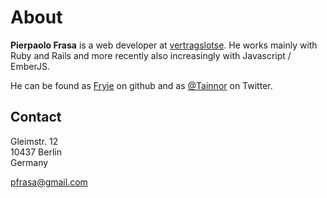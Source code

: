 # About

**Pierpaolo Frasa** is a web developer at [vertragslotse](https://www.vertragslotse.com). He works mainly with Ruby and Rails and more recently also increasingly with Javascript / EmberJS.

He can be found as [Fryie](https://github.com/Fryie) on github and as [@Tainnor](https://twitter.com/tainnor) on Twitter.

## Contact
<p>Gleimstr. 12<br>
10437 Berlin<br>
Germany</p>

<a href="mailto:&#112;&#102;&#114;&#097;&#115;&#097;&#064;&#103;&#109;&#097;&#105;&#108;&#046;&#099;&#111;&#109;">&#112;&#102;&#114;&#097;&#115;&#097;&#064;&#103;&#109;&#097;&#105;&#108;&#046;&#099;&#111;&#109;</a>
